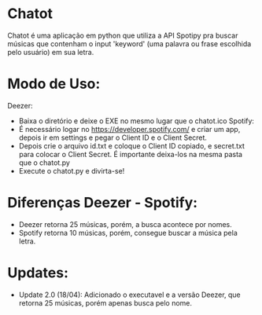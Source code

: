 # Chatot
Chatot é uma aplicação em python que utiliza a API Spotipy pra buscar músicas que contenham o input 'keyword' (uma palavra ou frase escolhida pelo usuário) em sua letra.

# Modo de Uso:
Deezer:
- Baixa o diretório e deixe o EXE no mesmo lugar que o chatot.ico
Spotify:
- É necessário logar no https://developer.spotify.com/ e criar um app, depois ir em settings e pegar o Client ID e o Client Secret.
- Depois crie o arquivo id.txt e coloque o Client ID copiado, e secret.txt para colocar o Client Secret. É importante deixa-los na mesma pasta que o chatot.py
- Execute o chatot.py e divirta-se!

# Diferenças Deezer - Spotify:
- Deezer retorna 25 músicas, porém, a busca acontece por nomes.
- Spotify retorna 10 músicas, porém, consegue buscar a música pela letra.


# Updates:
- Update 2.0 (18/04): Adicionado o executavel e a versão Deezer, que retorna 25 músicas, porém apenas busca pelo nome.
